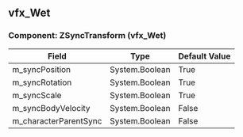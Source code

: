 ## vfx_Wet

### Component: ZSyncTransform (vfx_Wet)

|Field|Type|Default Value|
|---|---|---|
|m_syncPosition|System.Boolean|True|
|m_syncRotation|System.Boolean|True|
|m_syncScale|System.Boolean|True|
|m_syncBodyVelocity|System.Boolean|False|
|m_characterParentSync|System.Boolean|False|

